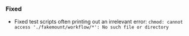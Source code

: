 ### Fixed

- Fixed test scripts often printing out an irrelevant error: `chmod: cannot access './fakemount/workflow/*': No such file or directory`
